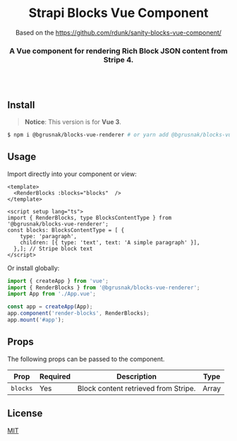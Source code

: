 <div align="center">
	<h1>Strapi Blocks Vue Component</h1>
  <p>
  Based on the <a href="https://github.com/rdunk/sanity-blocks-vue-component/" _target="blank">https://github.com/rdunk/sanity-blocks-vue-component/</a>
	</p>
	<p>
		<h3>A Vue component for rendering Rich Block JSON content from Stripe 4.</h3>
	<br>
	<br>
</div>

## Install

> **Notice**: This version is for **Vue 3**. 

```bash
$ npm i @bgrusnak/blocks-vue-renderer # or yarn add @bgrusnak/blocks-vue-renderer
```

## Usage

Import directly into your component or view:

```vue
<template>
  <RenderBlocks :blocks="blocks"  />
</template>

<script setup lang="ts">
import { RenderBlocks, type BlocksContentType } from '@bgrusnak/blocks-vue-renderer';
const blocks: BlocksContentType = [ {
    type: 'paragraph',
    children: [{ type: 'text', text: 'A simple paragraph' }],
  },]; // Stripe block text
</script>
```

Or install globally:

```ts
import { createApp } from 'vue';
import { RenderBlocks } from '@bgrusnak/blocks-vue-renderer';
import App from './App.vue';

const app = createApp(App);
app.component('render-blocks', RenderBlocks);
app.mount('#app');
```

## Props

The following props can be passed to the component.

| Prop          | Required | Description                                        | Type   |
| ------------- | -------- | -------------------------------------------------- | ------ |
| `blocks`      | Yes      | Block content retrieved from Stripe.               | Array  | 

## License

[MIT](http://opensource.org/licenses/MIT)
